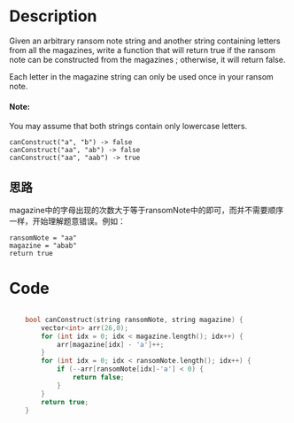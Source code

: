 # Description

Given an arbitrary ransom note string and another string containing letters from all the magazines, write a function that will return true if the ransom note can be constructed from the magazines ; otherwise, it will return false.

Each letter in the magazine string can only be used once in your ransom note.

#### Note:
You may assume that both strings contain only lowercase letters.

```
canConstruct("a", "b") -> false
canConstruct("aa", "ab") -> false
canConstruct("aa", "aab") -> true

```


## 思路

magazine中的字母出现的次数大于等于ransomNote中的即可，而并不需要顺序一样，开始理解题意错误。例如：
```
ransomNote = "aa"
magazine = "abab" 
return true

```

# Code

```c++

    bool canConstruct(string ransomNote, string magazine) {
        vector<int> arr(26,0);
        for (int idx = 0; idx < magazine.length(); idx++) {
            arr[magazine[idx] - 'a']++;
        }
        for (int idx = 0; idx < ransomNote.length(); idx++) {
            if (--arr[ransomNote[idx]-'a'] < 0) {
                return false;
            }
        }
        return true;
    }

```


